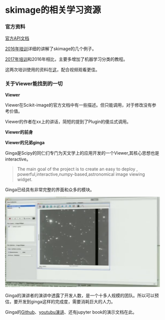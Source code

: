 # skimage的相关学习资源

### 官方资料

[官方API文档](http://scikit-image.org/docs/stable/api/api.html)

[2016年培训](https://www.youtube.com/watch?v=TVALdmVJtAU)详细的讲解了skimage的几个例子。

[2017年培训](https://www.youtube.com/watch?v=5e9jhgiqbzc)和2016年相比，主要多增加了机器学习分类的教程。

这两次培训使用的资料在[这](https://github.com/scikit-image/skimage-tutorials)，配合视频观看更佳。

### 关于Viewer能找到的一切

**Viewer**

Viewer在Scikit-image的官方文档中有一些描述。但只能调用，对于修改没有参考价值。

Viewer的作者在xx上的讲话，简短的提到了Plugin的傻瓜式调用。

**Viewer的前身**


**Viewer的兄弟ginga**


Ginga是Scipy的同仁们专门为天文学上的应用开发的一个Viewer,其核心思想也是interactive。

>The main goal of the project is to create an easy to
deploy , powerful,interactive,numpy-based,astronomical image viewing widget.

Ginga已经具有非常完整的界面和众多的模块。

![alex](https://github.com/AppliedAIGroup/BOFO/raw/master/Devlog/ginga.jpeg)

Ginga的演讲者的演讲中透露了开发人数，是一个十多人规模的团队。所以可以预估，要开发到ginga这样的完成度，需要消耗巨大的人力。

Ginga的[Github](https://github.com/ejeschke/ginga)、[youtubu演讲](https://www.youtube.com/watch?v=nZKy_nYUxCs)、还有jupyter book的演示文档在此。